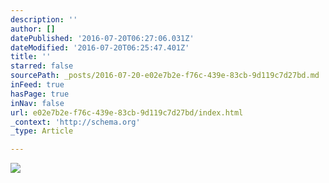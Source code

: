 ```yaml
---
description: ''
author: []
datePublished: '2016-07-20T06:27:06.031Z'
dateModified: '2016-07-20T06:25:47.401Z'
title: ''
starred: false
sourcePath: _posts/2016-07-20-e02e7b2e-f76c-439e-83cb-9d119c7d27bd.md
inFeed: true
hasPage: true
inNav: false
url: e02e7b2e-f76c-439e-83cb-9d119c7d27bd/index.html
_context: 'http://schema.org'
_type: Article

---
```

![](https://the-grid-user-content.s3-us-west-2.amazonaws.com/8e29c616-3a2e-4dc6-bc1c-5dbcd8ac56bf.png)